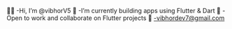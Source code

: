 👋🏽 -Hi, I’m @vibhorV5
🌱 -I’m currently building apps using Flutter & Dart
👀 -Open to work and collaborate on Flutter projects 
📧 -vibhordev7@gmail.com

<!---
vibhorV5/vibhorV5 is a ✨ special ✨ repository because its `README.md` (this file) appears on your GitHub profile.
You can click the Preview link to take a look at your changes.
--->
